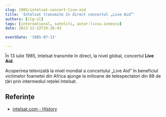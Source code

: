 ```yaml
---
slug: 1985/intelsat-concert-live-aid
title: 'Intelsat transmite în direct concertul „Live Aid”'
authors: [ilg-ul]
tags: [international, sateliti, autor:liviu.ionescu]
date: 2023-12-22T19:28:43

eventDate: '1985-07-13'

---
```


În 13 iulie 1985, Intelsat transmite în direct, la nivel global, concertul
**Live Aid**.

<!-- truncate -->

Acoperirea televizată la nivel mondial a concertului „Live Aid” în
beneficiul victimelor foametei din Africa ajunge la milioane de
telespectatori din 88 de țări prin intermediul rețelei Intelsat.

## Referințe

- [intelsat.com - History](https://www.intelsat.com/intelsat-history/)
